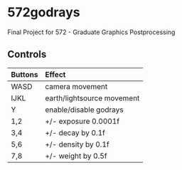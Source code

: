 # 572godrays
Final Project for 572 - Graduate Graphics Postprocessing

## Controls
| Buttons | Effect |
|---|:---|
| WASD | camera movement|
| IJKL | earth/lightsource movement |
| Y | enable/disable godrays |
| 1,2 | +/- exposure 0.0001f |
| 3,4 | +/- decay by 0.1f |
| 5,6 | +/- density by 0.1f |
| 7,8 | +/- weight by 0.5f |

